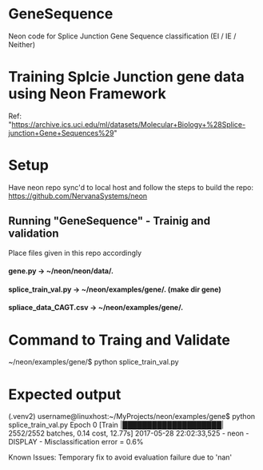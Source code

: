 # GeneSequence
Neon code for Splice Junction Gene Sequence classification (EI / IE / Neither)

# Training Splcie Junction gene data using Neon Framework
Ref: "https://archive.ics.uci.edu/ml/datasets/Molecular+Biology+%28Splice-junction+Gene+Sequences%29"

# Setup
Have neon repo sync'd to local host and follow the steps to build the repo: https://github.com/NervanaSystems/neon

## Running "GeneSequence" - Trainig and validation

Place files given in this repo accordingly

#### gene.py -> ~/neon/neon/data/.
#### splice_train_val.py -> ~/neon/examples/gene/.   (make dir gene)
#### spliace_data_CAGT.csv -> ~/neon/examples/gene/.

# Command to Traing and Validate

~/neon/examples/gene/$ python splice_train_val.py

# Expected output

(.venv2) username@linuxhost:~/MyProjects/neon/examples/gene$ python splice_train_val.py
Epoch 0   [Train |████████████████████| 2552/2552 batches, 0.14 cost, 12.77s]
2017-05-28 22:02:33,525 - neon - DISPLAY - Misclassification error = 0.6%

Known Issues:
  Temporary fix to avoid evaluation failure due to 'nan'





